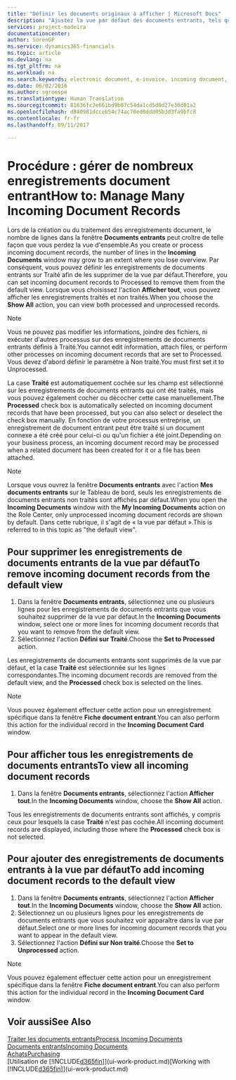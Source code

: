 ```yaml
---
title: "Définir les documents originaux à afficher | Microsoft Docs"
description: "Ajustez la vue par défaut des documents entrants, tels que des factures électroniques, afin d'améliorer votre vue d'ensemble des enregistrements traités et non-traités."
services: project-madeira
documentationcenter: 
author: SorenGP
ms.service: dynamics365-financials
ms.topic: article
ms.devlang: na
ms.tgt_pltfrm: na
ms.workload: na
ms.search.keywords: electronic document, e-invoice, incoming document, OCR, ecommerce, document exchange, import invoice
ms.date: 06/02/2016
ms.author: sgroespe
ms.translationtype: Human Translation
ms.sourcegitcommit: 81636fc2e661bd9b07c54da1cd5d0d27e30d01a2
ms.openlocfilehash: d840981dcceb54c74ac70ed0ddd05b3d3fa9bfc8
ms.contentlocale: fr-fr
ms.lasthandoff: 09/11/2017

---
```

# <a name="how-to-manage-many-incoming-document-records"></a><span data-ttu-id="bbdb9-103">Procédure : gérer de nombreux enregistrements document entrant</span><span class="sxs-lookup"><span data-stu-id="bbdb9-103">How to: Manage Many Incoming Document Records</span></span>
<span data-ttu-id="bbdb9-104">Lors de la création ou du traitement des enregistrements document, le nombre de lignes dans la fenêtre **Documents entrants** peut croître de telle façon que vous perdez la vue d'ensemble.</span><span class="sxs-lookup"><span data-stu-id="bbdb9-104">As you create or process incoming document records, the number of lines in the **Incoming Documents** window may grow to an extent where you lose overview.</span></span> <span data-ttu-id="bbdb9-105">Par conséquent, vous pouvez définir les enregistrements de documents entrants sur Traité afin de les supprimer de la vue par défaut.</span><span class="sxs-lookup"><span data-stu-id="bbdb9-105">Therefore, you can set incoming document records to Processed to remove them from the default view.</span></span> <span data-ttu-id="bbdb9-106">Lorsque vous choisissez l'action **Afficher tout**, vous pouvez afficher les enregistrements traités et non traités.</span><span class="sxs-lookup"><span data-stu-id="bbdb9-106">When you choose the **Show All** action, you can view both processed and unprocessed records.</span></span>

> [!NOTE]  
>   <span data-ttu-id="bbdb9-107">Vous ne pouvez pas modifier les informations, joindre des fichiers, ni exécuter d'autres processus sur des enregistrements de documents entrants définis à Traité.</span><span class="sxs-lookup"><span data-stu-id="bbdb9-107">You cannot edit information, attach files, or perform other processes on incoming document records that are set to Processed.</span></span> <span data-ttu-id="bbdb9-108">Vous devez d'abord définir le paramètre à Non traité.</span><span class="sxs-lookup"><span data-stu-id="bbdb9-108">You must first set it to Unprocessed.</span></span>

<span data-ttu-id="bbdb9-109">La case **Traité** est automatiquement cochée sur les champ est sélectionné sur les enregistrements de documents entrants qui ont été traités, mais vous pouvez également cocher ou décocher cette case manuellement.</span><span class="sxs-lookup"><span data-stu-id="bbdb9-109">The **Processed** check box is automatically selected on incoming document records that have been processed, but you can also select or deselect the check box manually.</span></span> <span data-ttu-id="bbdb9-110">En fonction de votre processus entreprise, un enregistrement de document entrant peut être traité si un document connexe a été créé pour celui-ci ou qu'un fichier a été joint.</span><span class="sxs-lookup"><span data-stu-id="bbdb9-110">Depending on your business process, an incoming document record may be processed when a related document has been created for it or a file has been attached.</span></span>

> [!NOTE]  
>   <span data-ttu-id="bbdb9-111">Lorsque vous ouvrez la fenêtre **Documents entrants** avec l'action **Mes documents entrants** sur le Tableau de bord, seuls les enregistrements de documents entrants non traités sont affichés par défaut.</span><span class="sxs-lookup"><span data-stu-id="bbdb9-111">When you open the **Incoming Documents** window with the **My Incoming Documents** action on the Role Center, only unprocessed incoming document records are shown by default.</span></span> <span data-ttu-id="bbdb9-112">Dans cette rubrique, il s'agit de « la vue par défaut ».</span><span class="sxs-lookup"><span data-stu-id="bbdb9-112">This is referred to in this topic as "the default view".</span></span>

## <a name="to-remove-incoming-document-records-from-the-default-view"></a><span data-ttu-id="bbdb9-113">Pour supprimer les enregistrements de documents entrants de la vue par défaut</span><span class="sxs-lookup"><span data-stu-id="bbdb9-113">To remove incoming document records from the default view</span></span>
1. <span data-ttu-id="bbdb9-114">Dans la fenêtre **Documents entrants**, sélectionnez une ou plusieurs lignes pour les enregistrements de documents entrants que vous souhaitez supprimer de la vue par défaut.</span><span class="sxs-lookup"><span data-stu-id="bbdb9-114">In the **Incoming Documents** window, select one or more lines for incoming document records that you want to remove from the default view.</span></span>
2. <span data-ttu-id="bbdb9-115">Sélectionnez l'action **Défini sur Traité**.</span><span class="sxs-lookup"><span data-stu-id="bbdb9-115">Choose the **Set to Processed** action.</span></span>

<span data-ttu-id="bbdb9-116">Les enregistrements de documents entrants sont supprimés de la vue par défaut, et la case **Traité** est sélectionnée sur les lignes correspondantes.</span><span class="sxs-lookup"><span data-stu-id="bbdb9-116">The incoming document records are removed from the default view, and the **Processed** check box is selected on the lines.</span></span>

> [!NOTE]  
>   <span data-ttu-id="bbdb9-117">Vous pouvez également effectuer cette action pour un enregistrement spécifique dans la fenêtre **Fiche document entrant**.</span><span class="sxs-lookup"><span data-stu-id="bbdb9-117">You can also perform this action for the individual record in the **Incoming Document Card** window.</span></span>

## <a name="to-view-all-incoming-document-records"></a><span data-ttu-id="bbdb9-118">Pour afficher tous les enregistrements de documents entrants</span><span class="sxs-lookup"><span data-stu-id="bbdb9-118">To view all incoming document records</span></span>
1. <span data-ttu-id="bbdb9-119">Dans la fenêtre **Documents entrants**, sélectionnez l'action **Afficher tout**.</span><span class="sxs-lookup"><span data-stu-id="bbdb9-119">In the **Incoming Documents** window, choose the **Show All** action.</span></span>

<span data-ttu-id="bbdb9-120">Tous les enregistrements de documents entrants sont affichés, y compris ceux pour lesquels la case **Traité** n'est pas cochée.</span><span class="sxs-lookup"><span data-stu-id="bbdb9-120">All incoming document records are displayed, including those where the **Processed** check box is not selected.</span></span>

## <a name="to-add-incoming-document-records-to-the-default-view"></a><span data-ttu-id="bbdb9-121">Pour ajouter des enregistrements de documents entrants à la vue par défaut</span><span class="sxs-lookup"><span data-stu-id="bbdb9-121">To add incoming document records to the default view</span></span>
1. <span data-ttu-id="bbdb9-122">Dans la fenêtre **Documents entrants**, sélectionnez l'action **Afficher tout**.</span><span class="sxs-lookup"><span data-stu-id="bbdb9-122">In the **Incoming Documents** window, choose the **Show All** action.</span></span>
2. <span data-ttu-id="bbdb9-123">Sélectionnez un ou plusieurs lignes pour les enregistrements de documents entrants que vous souhaitez voir apparaître dans la vue par défaut.</span><span class="sxs-lookup"><span data-stu-id="bbdb9-123">Select one or more lines for incoming document records that you want to appear in the default view.</span></span>
3. <span data-ttu-id="bbdb9-124">Sélectionnez l'action **Défini sur Non traité**.</span><span class="sxs-lookup"><span data-stu-id="bbdb9-124">Choose the **Set to Unprocessed** action.</span></span>  

> [!NOTE]  
>   <span data-ttu-id="bbdb9-125">Vous pouvez également effectuer cette action pour un enregistrement spécifique dans la fenêtre **Fiche document entrant**.</span><span class="sxs-lookup"><span data-stu-id="bbdb9-125">You can also perform this action for the individual record in the **Incoming Document Card** window.</span></span>

## <a name="see-also"></a><span data-ttu-id="bbdb9-126">Voir aussi</span><span class="sxs-lookup"><span data-stu-id="bbdb9-126">See Also</span></span>
[<span data-ttu-id="bbdb9-127">Traiter les documents entrants</span><span class="sxs-lookup"><span data-stu-id="bbdb9-127">Process Incoming Documents</span></span>](across-process-income-documents.md)  
[<span data-ttu-id="bbdb9-128">Documents entrants</span><span class="sxs-lookup"><span data-stu-id="bbdb9-128">Incoming Documents</span></span>](across-income-documents.md)  
[<span data-ttu-id="bbdb9-129">Achats</span><span class="sxs-lookup"><span data-stu-id="bbdb9-129">Purchasing</span></span>](purchasing-manage-purchasing.md)  
<span data-ttu-id="bbdb9-130">[Utilisation de [!INCLUDE[d365fin](includes/d365fin_md.md)]](ui-work-product.md)</span><span class="sxs-lookup"><span data-stu-id="bbdb9-130">[Working with [!INCLUDE[d365fin](includes/d365fin_md.md)]](ui-work-product.md)</span></span>

